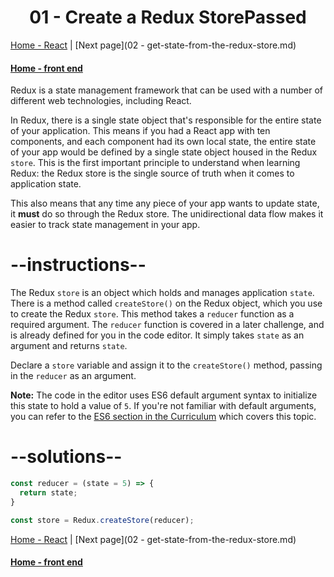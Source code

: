# <center>01 - Create a Redux StorePassed</center>

[Home - React](./README.md) | [Next page](02 - get-state-from-the-redux-store.md)

#### [Home - front end](../../03-front-end-development-libraries/README.md)  


Redux is a state management framework that can be used with a number of different web technologies, including React.

In Redux, there is a single state object that's responsible for the entire state of your application. This means if you had a React app with ten components, and each component had its own local state, the entire state of your app would be defined by a single state object housed in the Redux `store`. This is the first important principle to understand when learning Redux: the Redux store is the single source of truth when it comes to application state.

This also means that any time any piece of your app wants to update state, it **must** do so through the Redux store. The unidirectional data flow makes it easier to track state management in your app.

# --instructions--

The Redux `store` is an object which holds and manages application `state`. There is a method called `createStore()` on the Redux object, which you use to create the Redux `store`. This method takes a `reducer` function as a required argument. The `reducer` function is covered in a later challenge, and is already defined for you in the code editor. It simply takes `state` as an argument and returns `state`.

Declare a `store` variable and assign it to the `createStore()` method, passing in the `reducer` as an argument.

**Note:** The code in the editor uses ES6 default argument syntax to initialize this state to hold a value of `5`. If you're not familiar with default arguments, you can refer to the [ES6 section in the Curriculum](https://learn.freecodecamp.org/javascript-algorithms-and-data-structures/es6/set-default-parameters-for-your-functions) which covers this topic.



# --solutions--

```js
const reducer = (state = 5) => {
  return state;
}

const store = Redux.createStore(reducer);
```


[Home - React](./README.md) | [Next page](02 - get-state-from-the-redux-store.md)

#### [Home - front end](../../03-front-end-development-libraries/README.md)  
